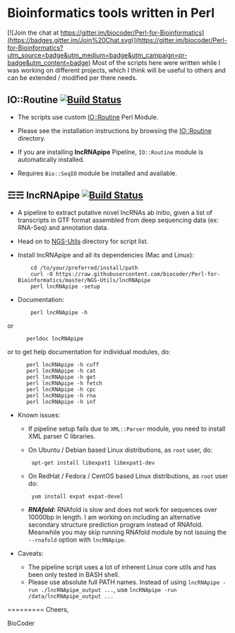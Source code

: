 Bioinformatics tools written in Perl
====================================

[![Join the chat at https://gitter.im/biocoder/Perl-for-Bioinformatics](https://badges.gitter.im/Join%20Chat.svg)](https://gitter.im/biocoder/Perl-for-Bioinformatics?utm_source=badge&utm_medium=badge&utm_campaign=pr-badge&utm_content=badge)
Most of the scripts here were written while I was working on different projects, which I think will be useful to others and can be extended / modified per there needs.

IO::Routine [![Build Status](https://api.travis-ci.org/biocoder/Perl-for-Bioinformatics.png?branch=master)](https://travis-ci.org/biocoder/Perl-for-Bioinformatics)
----------------------------
* The scripts use custom [IO::Routine](https://github.com/biocoder/Perl-for-Bioinformatics/tree/master/IO-Routine) Perl Module.

* Please see the installation instructions by browsing the [IO::Routine](https://github.com/biocoder/Perl-for-Bioinformatics/tree/master/IO-Routine) directory.

* If you are installing **lncRNApipe** Pipeline, `IO::Routine` module is automatically installed.

* Requires `Bio::SeqIO` module be installed and available.

☲☴ lncRNApipe [![Build Status](https://api.travis-ci.org/biocoder/Perl-for-Bioinformatics.png?branch=master)](https://travis-ci.org/biocoder/Perl-for-Bioinformatics)
--------------------------
* A pipeline to extract putative novel lncRNAs ab initio, given a list of transcripts in GTF format assembled from deep sequencing data (ex: RNA-Seq) and annotation data.

* Head on to [NGS-Utils](https://github.com/biocoder/Perl-for-Bioinformatics/tree/master/NGS-Utils) directory for script list.

* Install lncRNApipe and all its dependencies (Mac and Linux):

          cd /to/your/preferred/install/path
          curl -O https://raw.githubusercontent.com/biocoder/Perl-for-Bioinformatics/master/NGS-Utils/lncRNApipe
          perl lncRNApipe -setup

* Documentation:
          
          perl lncRNApipe -h
or

          perldoc lncRNApipe
or to get help documentation for individual modules, do:

      	  perl lncRNApipe -h cuff
      	  perl lncRNApipe -h cat
      	  perl lncRNApipe -h get
      	  perl lncRNApipe -h fetch
      	  perl lncRNApipe -h cpc
      	  perl lncRNApipe -h rna
      	  perl lncRNApipe -h inf
      	  
* Known issues:

     * If pipeline setup fails due to `XML::Parser` module, you need to install XML parser C libraries.
     * On Ubuntu / Debian based Linux distributions, as `root` user, do:
     
            apt-get install libexpat1 libexpat1-dev
                    
     * On RedHat / Fedora / CentOS based Linux distributions, as `root` user do:
     
            yum install expat expat-devel
            
     * _**RNAfold:**_ RNAfold is slow and does not work for sequences over 10000bp in length. I am working on including an alternative secondary structure prediction program instead of RNAfold. Meanwhile you may skip running RNAfold module by not issuing the `--rnafold` option with `lncRNApipe`.
            
            
* Caveats:
    * The pipeline script uses a lot of inherent Linux core utils and has been only tested in BASH shell.
    * Please use absolute full PATH names. Instead of using `lncRNApipe -run ./lncRNApipe_output ...`, use
          `lncRNApipe -run /data/lncRNApipe_output ...`

 
           


=========
Cheers,

BioCoder
